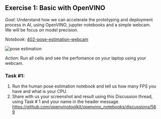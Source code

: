 ## Exercise 1: Basic with OpenVINO

_Goal_: Understand how we can accelerate the prototyping and deployment process in AI, using OpenVINO, jupyter notebooks and a simple webcam. We will be focus on model precision.

_Notebook_: [402-pose-estimation-webcam](https://github.com/openvinotoolkit/openvino_notebooks/tree/main/notebooks/402-pose-estimation-webcam)

![pose estimation](https://user-images.githubusercontent.com/4547501/138267961-41d754e7-59db-49f6-b700-63c3a636fad7.gif)

_Action_: Run all cells and see the perfomance on your laptop using your webcam.

### Task #1: 

1. Run the human pose estimation notebook and tell us how many FPS you have and what is your CPU.
2. Share with us your screenshot and result using this Discussion thread, using Task # 1 and your name in the header message.
https://github.com/openvinotoolkit/openvino_notebooks/discussions/569
